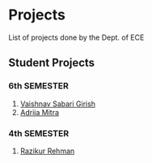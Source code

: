 # Projects

List of projects done by the Dept. of ECE

## Student Projects 

### 6th SEMESTER

1. [Vaishnav Sabari Girish](student_projects/vaishnav.md)
2. [Adrija Mitra](student_projects/adrija.md)

### 4th SEMESTER 

1. [Razikur Rehman](student_projects/razik.md)
